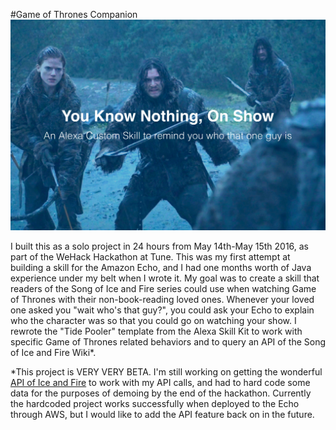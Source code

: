 #Game of Thrones Companion
![Title Page](/title_screen.png)

I built this as a solo project in 24 hours from May 14th-May 15th 2016, as part of the WeHack Hackathon at Tune.  This was my first attempt at building a skill for the Amazon Echo, and I had one months worth of Java experience under my belt when I wrote it.  My goal was to create a skill that readers of the Song of Ice and Fire series could use when watching Game of Thrones with their non-book-reading loved ones.  Whenever your loved one asked you "wait who's that guy?", you could ask your Echo to explain who the character was so that you could go on watching your show.  I rewrote the "Tide Pooler" template from the Alexa Skill Kit to work with specific Game of Thrones related behaviors and to query an API of the Song of Ice and Fire Wiki*.

*This project is VERY VERY BETA.  I'm still working on getting the wonderful [API of Ice and Fire](https://anapioficeandfire.com/) to work with my API calls, and had to hard code some data for the purposes of demoing by the end of the hackathon.  Currently the hardcoded project works successfully when deployed to the Echo through AWS, but I would like to add the API feature back on in the future.

